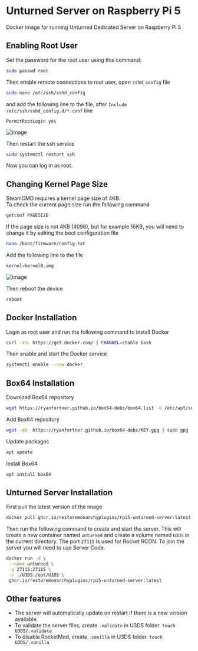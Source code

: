 # Unturned Server on Raspberry Pi 5
Docker image for running Unturned Dedicated Server on Raspberry Pi 5

## Enabling Root User
Set the password for the root user using this command:
```sh
sudo passwd root
```
Then enable remote connections to root user, open `sshd_config` file
```sh
sudo nano /etc/ssh/sshd_config
```
and add the following line to the file, after `Include /etc/ssh/sshd_config.d/*.conf` line

```
PermitRootLogin yes
```
![image](https://github.com/user-attachments/assets/e501f641-8f80-40af-840f-b20e62bb9854)

Then restart the ssh service
```sh
sudo systemctl restart ssh
```

Now you can log in as root.

## Changing Kernel Page Size
SteamCMD requires a kernel page size of 4KB.  
To check the current page size run the following command
```sh
getconf PAGESIZE
```

If the page size is not 4KB (4096), but for example 16KB, you will need to change it by editing the boot configuration file
```sh
nano /boot/firmware/config.txt
```

Add the following line to the file
```sh
kernel=kernel8.img
```
![image](https://github.com/user-attachments/assets/42199015-c340-40e9-a502-5cc62aa07d2c)


Then reboot the device
```sh
reboot
```

## Docker Installation
Login as root user and run the following command to install Docker
```sh
curl -sSL https://get.docker.com/ | CHANNEL=stable bash
```
Then enable and start the Docker service
```sh
systemctl enable --now docker
```

## Box64 Installation
Download Box64 repository
```sh
wget https://ryanfortner.github.io/box64-debs/box64.list -O /etc/apt/sources.list.d/box64.list
```
Add Box64 repository
```sh
wget -qO- https://ryanfortner.github.io/box64-debs/KEY.gpg | sudo gpg --dearmor -o /etc/apt/trusted.gpg.d/box64-debs-archive-keyring.gpg
```
Update packages
```sh
apt update
```
Install Box64
```sh
apt install box64
```

## Unturned Server Installation
First pull the latest version of the image
```sh
docker pull ghcr.io/restoremonarchyplugins/rpi5-unturned-server:latest
```
Then run the following command to create and start the server. This will create a new container named `unturned` and create a volume named `U3DS` in the current directory. The port `27115` is used for Rocket RCON. To join the server you will need to use Server Code.
```sh
docker run -d \
 --name unturned \
 -p 27115:27115 \
 -v ./U3DS:/opt/U3DS \
 ghcr.io/restoremonarchyplugins/rpi5-unturned-server:latest
```

## Other features
- The server will automatically update on restart if there is a new version available
- To validate the server files, create `.validate` in U3DS folder. `touch U3DS/.validate`
- To disable RocketMod, create `.vanilla` in U3DS folder. `touch U3DS/.vanilla`
